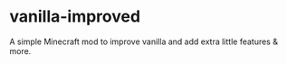 # vanilla-improved
 A simple Minecraft mod to improve vanilla and add extra little features & more.

